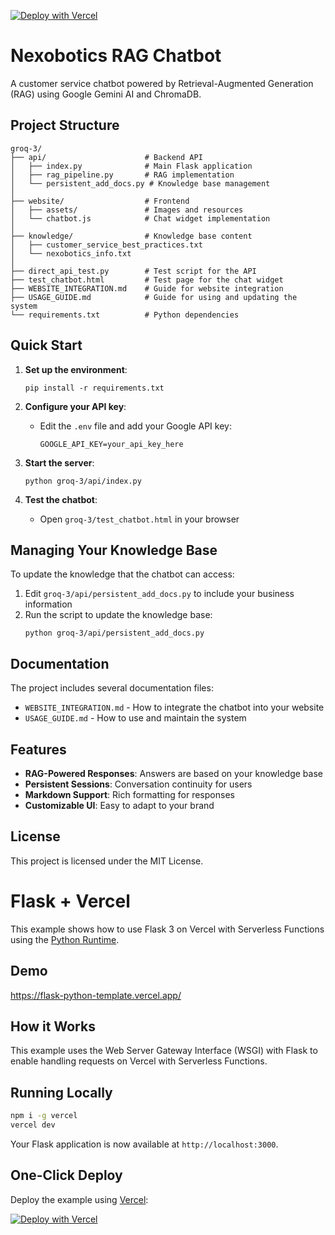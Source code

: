 [![Deploy with Vercel](https://vercel.com/button)](https://vercel.com/new/clone?repository-url=https%3A%2F%2Fgithub.com%2Fvercel%2Fexamples%2Ftree%2Fmain%2Fpython%2Fflask3&demo-title=Flask%203%20%2B%20Vercel&demo-description=Use%20Flask%203%20on%20Vercel%20with%20Serverless%20Functions%20using%20the%20Python%20Runtime.&demo-url=https%3A%2F%2Fflask3-python-template.vercel.app%2F&demo-image=https://assets.vercel.com/image/upload/v1669994156/random/flask.png)

# Nexobotics RAG Chatbot

A customer service chatbot powered by Retrieval-Augmented Generation (RAG) using Google Gemini AI and ChromaDB.

## Project Structure

```
groq-3/
├── api/                      # Backend API
│   ├── index.py              # Main Flask application
│   ├── rag_pipeline.py       # RAG implementation
│   └── persistent_add_docs.py # Knowledge base management
│
├── website/                  # Frontend
│   ├── assets/               # Images and resources
│   └── chatbot.js            # Chat widget implementation
│
├── knowledge/                # Knowledge base content
│   ├── customer_service_best_practices.txt
│   └── nexobotics_info.txt
│
├── direct_api_test.py        # Test script for the API
├── test_chatbot.html         # Test page for the chat widget
├── WEBSITE_INTEGRATION.md    # Guide for website integration
├── USAGE_GUIDE.md            # Guide for using and updating the system
└── requirements.txt          # Python dependencies
```

## Quick Start

1. **Set up the environment**:

   ```
   pip install -r requirements.txt
   ```

2. **Configure your API key**:

   - Edit the `.env` file and add your Google API key:
     ```
     GOOGLE_API_KEY=your_api_key_here
     ```

3. **Start the server**:

   ```
   python groq-3/api/index.py
   ```

4. **Test the chatbot**:
   - Open `groq-3/test_chatbot.html` in your browser

## Managing Your Knowledge Base

To update the knowledge that the chatbot can access:

1. Edit `groq-3/api/persistent_add_docs.py` to include your business information
2. Run the script to update the knowledge base:
   ```
   python groq-3/api/persistent_add_docs.py
   ```

## Documentation

The project includes several documentation files:

- `WEBSITE_INTEGRATION.md` - How to integrate the chatbot into your website
- `USAGE_GUIDE.md` - How to use and maintain the system

## Features

- **RAG-Powered Responses**: Answers are based on your knowledge base
- **Persistent Sessions**: Conversation continuity for users
- **Markdown Support**: Rich formatting for responses
- **Customizable UI**: Easy to adapt to your brand

## License

This project is licensed under the MIT License.

# Flask + Vercel

This example shows how to use Flask 3 on Vercel with Serverless Functions using the [Python Runtime](https://vercel.com/docs/concepts/functions/serverless-functions/runtimes/python).

## Demo

https://flask-python-template.vercel.app/

## How it Works

This example uses the Web Server Gateway Interface (WSGI) with Flask to enable handling requests on Vercel with Serverless Functions.

## Running Locally

```bash
npm i -g vercel
vercel dev
```

Your Flask application is now available at `http://localhost:3000`.

## One-Click Deploy

Deploy the example using [Vercel](https://vercel.com?utm_source=github&utm_medium=readme&utm_campaign=vercel-examples):

[![Deploy with Vercel](https://vercel.com/button)](https://vercel.com/new/clone?repository-url=https%3A%2F%2Fgithub.com%2Fvercel%2Fexamples%2Ftree%2Fmain%2Fpython%2Fflask3&demo-title=Flask%203%20%2B%20Vercel&demo-description=Use%20Flask%203%20on%20Vercel%20with%20Serverless%20Functions%20using%20the%20Python%20Runtime.&demo-url=https%3A%2F%2Fflask3-python-template.vercel.app%2F&demo-image=https://assets.vercel.com/image/upload/v1669994156/random/flask.png)
